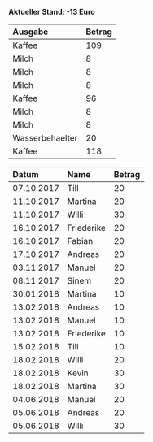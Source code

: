 **Aktueller Stand: -13 Euro**


|Ausgabe         |Betrag |
|:---------------|:------|
|Kaffee          |109    |
|Milch           |8      |
|Milch           |8      |
|Milch           |8      |
|Kaffee          |96     |
|Milch           |8      |
|Milch           |8      |
|Wasserbehaelter |20     |
|Kaffee          |118    |


|Datum      |Name       |Betrag |
|:----------|:----------|:------|
|07.10.2017 |Till       |20     |
|11.10.2017 |Martina    |20     |
|11.10.2017 |Willi      |30     |
|16.10.2017 |Friederike |20     |
|16.10.2017 |Fabian     |20     |
|17.10.2017 |Andreas    |20     |
|03.11.2017 |Manuel     |20     |
|08.11.2017 |Sinem      |20     |
|30.01.2018 |Martina    |10     |
|13.02.2018 |Andreas    |10     |
|13.02.2018 |Manuel     |10     |
|13.02.2018 |Friederike |10     |
|15.02.2018 |Till       |10     |
|18.02.2018 |Willi      |20     |
|18.02.2018 |Kevin      |30     |
|18.02.2018 |Martina    |30     |
|04.06.2018 |Manuel     |20     |
|05.06.2018 |Andreas    |20     |
|05.06.2018 |Willi      |30     |
